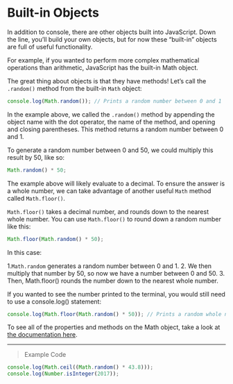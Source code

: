 # Built-in Objects

 In addition to console, there are other objects built into JavaScript. Down the line, you’ll build your own objects, but for now these “built-in” objects are full of useful functionality.

 For example, if you wanted to perform more complex mathematical operations than arithmetic, JavaScript has the built-in Math object.

 The great thing about objects is that they have methods! Let’s call the `.random()` method from the built-in `Math` object:
```js
console.log(Math.random()); // Prints a random number between 0 and 1
```
 In the example above, we called the `.random()` method by appending the object name with the dot operator, the name of the method, and opening and closing parentheses. This method returns a random number between 0 and 1.

 To generate a random number between 0 and 50, we could multiply this result by 50, like so:
```js
Math.random() * 50;
```
 The example above will likely evaluate to a decimal. To ensure the answer is a whole number, we can take advantage of another useful `Math` method called `Math.floor()`.

 `Math.floor()` takes a decimal number, and rounds down to the nearest whole number. You can use `Math.floor()` to round down a random number like this:
```js
Math.floor(Math.random() * 50);
```
 In this case:

 1.`Math.random` generates a random number between 0 and 1.
 2. We then multiply that number by 50, so now we have a number between 0 and 50.
 3. Then, Math.floor() rounds the number down to the nearest whole number.

 If you wanted to see the number printed to the terminal, you would still need to use a console.log() statement:
```js
console.log(Math.floor(Math.random() * 50)); // Prints a random whole number between 0 and 50
```
 To see all of the properties and methods on the Math object, take a look at [the documentation here](https://developer.mozilla.org/en-US/docs/Web/JavaScript/Reference/Global_Objects/Math).
 
---
> Example Code
```js
console.log(Math.ceil((Math.random() * 43.8)));
console.log(Number.isInteger(2017));
``` 